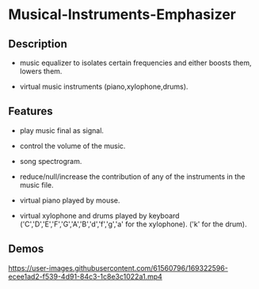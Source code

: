 # Musical-Instruments-Emphasizer
## Description
- music equalizer to isolates certain frequencies and either boosts them, lowers them.

- virtual music instruments (piano,xylophone,drums).

## Features
- play music final as signal.

- control the volume of the music.

- song spectrogram.

- reduce/null/increase the contribution of any of the instruments in the music file.

- virtual piano played by mouse.

- virtual xylophone and drums played by keyboard
('C','D','E','F','G','A','B','d','f','g','a' for the xylophone).
('k' for the drum).



## Demos






https://user-images.githubusercontent.com/61560796/169322596-ecee1ad2-f539-4d91-84c3-1c8e3c1022a1.mp4


